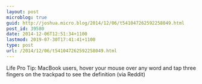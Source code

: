 ```yaml
---
layout: post
microblog: true
guid: http://joshua.micro.blog/2014/12/06/t541047262592258049.html
post_id: 39580
date: 2014-12-06T12:51:34+1100
lastmod: 2019-07-30T17:41:41+1100
type: post
url: /2014/12/06/t541047262592258049.html
---
```

Life Pro Tip: MacBook users, hover your mouse over any word and tap three fingers on the trackpad to see the definition (via Reddit)
